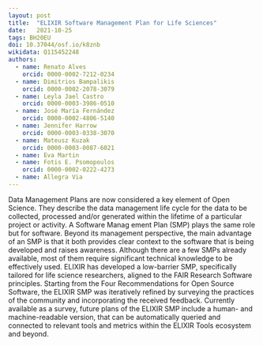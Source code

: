 ```yaml
---
layout: post
title:  "ELIXIR Software Management Plan for Life Sciences"
date:   2021-10-25
tags: BH20EU
doi: 10.37044/osf.io/k8znb
wikidata: Q115452248
authors:
  - name: Renato Alves
    orcid: 0000-0002-7212-0234
  - name: Dimitrios Bampalikis
    orcid: 0000-0002-2078-3079
  - name: Leyla Jael Castro
    orcid: 0000-0003-3986-0510
  - name: José María Fernández
    orcid: 0000-0002-4806-5140
  - name: Jennifer Harrow
    orcid: 0000-0003-0338-3070
  - name: Mateusz Kuzak
    orcid: 0000-0003-0087-6021
  - name: Eva Martin
  - name: Fotis E. Psomopoulos
    orcid: 0000-0002-0222-4273
  - name: Allegra Via
---
```


Data Management Plans are now considered a key element of Open Science. They describe the data management life cycle for the data to be collected, processed and/or generated within the lifetime of a particular project or activity. A Software Manag ement Plan (SMP) plays the same role but for software. Beyond its management perspective, the main advantage of an SMP is that it both provides clear context to the software that is being developed and raises awareness. Although there are a few SMPs already available, most of them require significant technical knowledge to be effectively used. ELIXIR has developed a low-barrier SMP, specifically tailored for life science researchers, aligned to the FAIR Research Software principles. Starting from the Four Recommendations for Open Source Software, the ELIXIR SMP was iteratively refined by surveying the practices of the community and incorporating the received feedback. Currently available as a survey, future plans of the ELIXIR SMP include a human- and machine-readable version, that can be automatically queried and connected to relevant tools and metrics within the ELIXIR Tools ecosystem and beyond.

